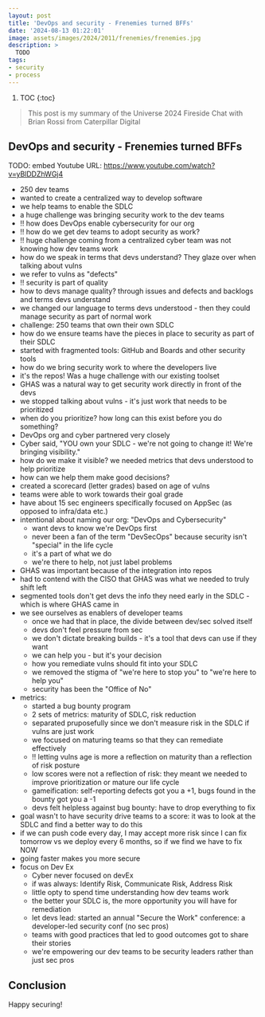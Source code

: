 ```yaml
---
layout: post
title: 'DevOps and security - Frenemies turned BFFs'
date: '2024-08-13 01:22:01'
image: assets/images/2024/2011/frenemies/frenemies.jpg
description: >
  TODO
tags:
- security
- process
---
```


1. TOC
{:toc}

> This post is my summary of the Universe 2024 Fireside Chat with Brian Rossi from Caterpillar Digital
  
## DevOps and security - Frenemies turned BFFs

TODO: embed Youtube URL: https://www.youtube.com/watch?v=yBlDDZhWGj4

- 250 dev teams
- wanted to create a centralized way to develop software
- we help teams to enable the SDLC
- a huge challenge was bringing security work to the dev teams
- !! how does DevOps enable cybersecurity for our org
- !! how do we get dev teams to adopt security as work?
- !! huge challenge coming from a centralized cyber team was not knowing how dev teams work
- how do we speak in terms that devs understand? They glaze over when talking about vulns
- we refer to vulns as "defects"
- !! security is part of quality
- how to devs manage quality? through issues and defects and backlogs and terms devs understand
- we changed our language to terms devs understood - then they could manage security as part of normal work
- challenge: 250 teams that own their own SDLC
- how do we ensure teams have the pieces in place to security as part of their SDLC
- started with fragmented tools: GitHub and Boards and other security tools
- how do we bring security work to where the developers live
- it's the repos! Was a huge challenge with our existing toolset
- GHAS was a natural way to get security work directly in front of the devs
- we stopped talking about vulns - it's just work that needs to be prioritized
- when do you prioritize? how long can this exist before you do something?
- DevOps org and cyber partnered very closely
- Cyber said, "YOU own your SDLC - we're not going to change it! We're bringing visibility."
- how do we make it visible? we needed metrics that devs understood to help prioritize
- how can we help them make good decisions?
- created a scorecard (letter grades) based on age of vulns
- teams were able to work towards their goal grade
- have about 15 sec engineers specifically focused on AppSec (as opposed to infra/data etc.)
- intentional about naming our org: "DevOps and Cybersecurity"
  - want devs to know we're DevOps first
  - never been a fan of the term "DevSecOps" because security isn't "special" in the life cycle
  - it's a part of what we do
  - we're there to help, not just label problems
- GHAS was important because of the integration into repos
- had to contend with the CISO that GHAS was what we needed to truly shift left
- segmented tools don't get devs the info they need early in the SDLC - which is where GHAS came in
- we see ourselves as enablers of developer teams
  - once we had that in place, the divide between dev/sec solved itself
  - devs don't feel pressure from sec
  - we don't dictate breaking builds - it's a tool that devs can use if they want
  - we can help you - but it's your decision
  - how you remediate vulns should fit into your SDLC
  - we removed the stigma of "we're here to stop you" to "we're here to help you"
  - security has been the "Office of No"
- metrics:
  - started a bug bounty program
  - 2 sets of metrics: maturity of SDLC, risk reduction
  - separated pruposefully since we don't measure risk in the SDLC if vulns are just work
  - we focused on maturing teams so that they can remediate effectively
  - !! letting vulns age is more a reflection on maturity than a reflection of risk posture
  - low scores were not a reflection of risk: they meant we needed to improve prioritization or mature our life cycle
  - gameification: self-reporting defects got you a +1, bugs found in the bounty got you a -1
  - devs felt helpless against bug bounty: have to drop everything to fix
- goal wasn't to have security drive teams to a score: it was to look at the SDLC and find a better way to do this
- if we can push code every day, I may accept more risk since I can fix tomorrow vs we deploy every 6 months, so if we find we have to fix NOW
- going faster makes you more secure
- focus on Dev Ex
  - Cyber never focused on devEx
  - if was always: Identify Risk, Communicate Risk, Address Risk
  - little opty to spend time understanding how dev teams work
  - the better your SDLC is, the more opportunity you will have for remediation
  - let devs lead: started an annual "Secure the Work" conference: a developer-led security conf (no sec pros)
  - teams with good practices that led to good outcomes got to share their stories
  - we're empowering our dev teams to be security leaders rather than just sec pros


## Conclusion


Happy securing!